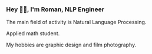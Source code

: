 ### Hey ✌🏻, I'm Roman, NLP Engineer
The main field of activity is Natural Language Processing.

Applied math student.

My hobbies are graphic design and film photography.
